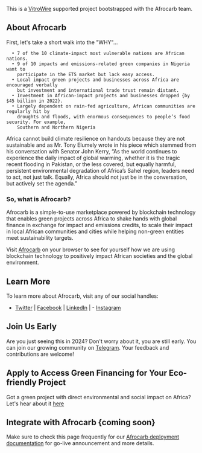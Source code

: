 This is a [VitroWire](https:vitrowire.com) supported project bootstrapped with the Afrocarb team.

## About Afrocarb

First, let's take a short walk into the "WHY"...

```
  • 7 of the 10 climate-impact most vulnerable nations are African nations.
  • 9 of 10 impacts and emissions-related green companies in Nigeria want to
    participate in the ETS market but lack easy access.
  • Local impact green projects and businesses across Africa are encouraged verbally
    but investment and international trade trust remain distant.
  • Investment in African-impact projects and businesses dropped {by $45 billion in 2022}.
  • Largely dependent on rain-fed agriculture, African communities are regularly hit by
    droughts and floods, with enormous consequences to people’s food security. For example,
    Southern and Northern Nigeria
```
Africa cannot build climate resilience on handouts because they are not sustainable and as Mr. Tony Elumely wrote in his piece which stemmed from his conversation with Senator John Kerry, “As the world continues to experience the daily impact of global warming, whether it is the tragic recent flooding in Pakistan, or the less covered, but equally harmful, persistent environmental degradation of Africa’s Sahel region, leaders need to act, not just talk. Equally, Africa should not just be in the conversation, but actively set the agenda.”


### So, what is Afrocarb?

Afrocarb is a simple-to-use marketplace powered by blockchain technology that enables green projects across Africa to shake hands with global finance in exchange for impact and emissions credits, to scale their impact in local African communities and cities while helping non-green entities meet sustainability targets.

Visit [Afrocarb](https://afrocarb.com) on your browser to see for yourself how we are using blockchain technology to positively impact African societies and the global environment.


## Learn More

To learn more about Afrocarb, visit any of our social handles:

- [Twitter](https://twitter.com/afrocarbon) | [Facebook](https://twitter.com/afrocarbon) | [LinkedIn](https://linkedin.com/company/afrocarbon) | - [Instagram](https://instagram.com/afrocarbon)


## Join Us Early

Are you just seeing this in 2024? 
Don't worry about it, you are still early. You can join our growing community on [Telegram](t.me/afrocarbon).
Your feedback and contributions are welcome!


## Apply to Access Green Financing for Your Eco-friendly Project

Got a green project with direct environmental and social impact on Africa? Let's hear about it [here](https://forms.gle/kWnRpCbt62NyH2qD9)

## Integrate with Afrocarb {coming soon}

Make sure to check this page frequently for our [Afrocarb deployment documentation](https://afrocarb.com/docs/integration) for go-live announcement and more details.
